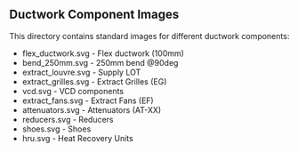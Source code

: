 ## Ductwork Component Images

This directory contains standard images for different ductwork components:

- flex_ductwork.svg - Flex ductwork (100mm)
- bend_250mm.svg - 250mm bend @90deg
- extract_louvre.svg - Supply LOT
- extract_grilles.svg - Extract Grilles (EG)
- vcd.svg - VCD components
- extract_fans.svg - Extract Fans (EF)
- attenuators.svg - Attenuators (AT-XX)
- reducers.svg - Reducers
- shoes.svg - Shoes
- hru.svg - Heat Recovery Units